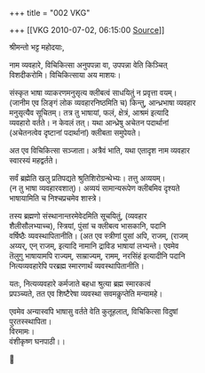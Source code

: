 +++
title = "002 VKG"

+++
[[VKG	2010-07-02, 06:15:00 [Source](https://groups.google.com/g/bvparishat/c/-sLi3OmdRgo)]]



श्रीमन्तो भट्ट महोदयाः,

नाम व्यवहारे, विचिकित्सा अनुपपन्ना वा, उपपन्ना वेति किञ्चित्  
विशदीकरोमि। विचिकित्साया अय माशयः।

संस्कृत भाषा व्याकरणमनुसृत्य क्लीबत्वं साधयितुं न प्रवृत्ता वयम्।  
(जानीम एव लिङ्गं लोक व्यवहारनिष्ठमिति च) किन्तु, आन्ध्रभाषा व्यवहार  
मनुसृत्यैव सूचितम्। तत्र तु भाषायां, फलं, क्षेत्रं, आश्रमं इत्यादि  
व्यवहारो वर्तते। न केवलं तत्। यथा आन्ध्रेषु अचेतन पदार्थानां  
(अचेतनत्वेव दृष्टानां पदार्थानां) क्लीबता समुपेयते।

अत एव विचिकित्सा सञ्जाता। अत्रैवं भाति, यथा एतादृश नाम व्यवहार  
स्वारस्यं महद्वर्तते।

सर्वं ब्रह्मेति खलु प्रतिपद्यते श्रुतिशिरोग्रन्थेभ्यः। तत्तु अव्ययम्।  
(न तु भाषा व्यवहारवशात्)। अव्ययं सामान्यरूपेण क्लीबमिव दृश्यते  
भाषायामिति च निश्चप्रचमेव शास्त्रे।

तस्य ब्रह्मणो संस्थानान्तरमेवेदमिति सूचयितुं, (व्यवहार  
शैलीसौलभ्याच्च), स्त्रियां, पुंसां च क्लीबत्व भासकानि, पदानि  
वर्षिष्ठैः व्यवस्थापितानीति। (अत एव स्त्रीणां पुसां अपि, राजम्, (राजम्  
अय्यर्, एन् राजम्, इत्यादि नामानि द्राविड भाषायां लभ्यन्ते। एवमेव  
तॆलुगु भाषायामपि राज्यम्, साम्राज्यम्, रामम्, नरसिंहं इत्यादीनि पदानि  
नित्यव्यवहारेपि परब्रह्म स्मारणार्थं व्यवस्थापितानीति।

यतः, नित्यव्यवहारे कर्मजाते बहधा श्रुत्या ब्रह्म स्मारकत्वं  
प्रपञ्च्यते, तत एव शिष्टैरेषा व्यवस्था सवमकॢप्तेति मन्यामहे।

एवमेव अन्यास्वपि भाषासु वर्तते वेति कुतूहलात्, विचिकित्सा विदुषां  
पुरतस्स्थापिता।  
विरमामः।  
वंशीकृष्ण घनपाठी।।



